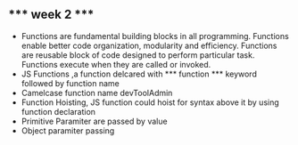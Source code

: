 *** week 2 ***
----------
- Functions are fundamental building blocks in all programming. Functions enable better code organization,      modularity and efficiency. Functions are reusable block of code designed to perform particular task. Functions execute when they are called or invoked.
- JS Functions ,a function delcared with *** function *** keyword followed by function name
- Camelcase function name devToolAdmin
- Function Hoisting, JS function could hoist for syntax above it by using function declaration
- Primitive Paramiter are passed by value 
- Object paramiter passing 